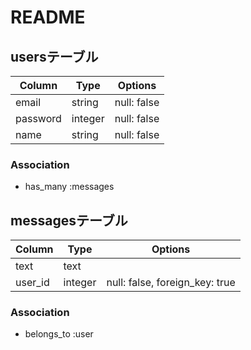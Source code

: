 # README

## usersテーブル

|Column|Type|Options|
|------|----|-------|
|email|string|null: false|
|password|integer|null: false|
|name|string|null: false|

### Association
- has_many :messages

## messagesテーブル

|Column|Type|Options|
|------|----|-------|
|text|text||
|user_id|integer|null: false, foreign_key: true|

### Association
- belongs_to :user